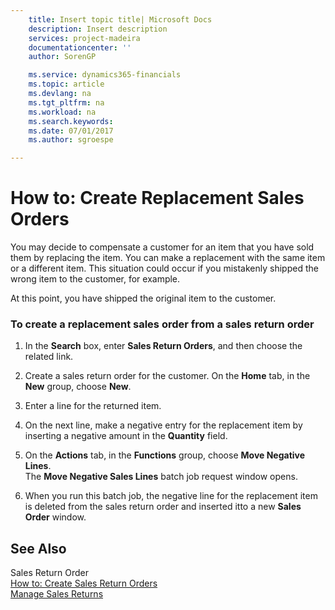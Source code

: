 ```yaml
---
    title: Insert topic title| Microsoft Docs
    description: Insert description
    services: project-madeira
    documentationcenter: ''
    author: SorenGP

    ms.service: dynamics365-financials
    ms.topic: article
    ms.devlang: na
    ms.tgt_pltfrm: na
    ms.workload: na
    ms.search.keywords:
    ms.date: 07/01/2017
    ms.author: sgroespe

---
```

# How to: Create Replacement Sales Orders
You may decide to compensate a customer for an item that you have sold them by replacing the item. You can make a replacement with the same item or a different item. This situation could occur if you mistakenly shipped the wrong item to the customer, for example.  
  
 At this point, you have shipped the original item to the customer.  
  
### To create a replacement sales order from a sales return order  
  
1.  In the **Search** box, enter **Sales Return Orders**, and then choose the related link.  
  
2.  Create a sales return order for the customer. On the **Home** tab, in the **New** group, choose **New**.  
  
3.  Enter a line for the returned item.  
  
4.  On the next line, make a negative entry for the replacement item by inserting a negative amount in the **Quantity** field.  
  
5.  On the **Actions** tab, in the **Functions** group, choose **Move Negative Lines**.   
    The **Move Negative Sales Lines** batch job request window opens.  
  
6.  When you run this batch job, the negative line for the replacement item is deleted from the sales return order and inserted itto a new **Sales Order** window.  
  
## See Also  
 Sales Return Order   
 [How to: Create Sales Return Orders](../how-to-create-sales-return-orders.md)   
 [Manage Sales Returns](../manage-sales-returns.md)